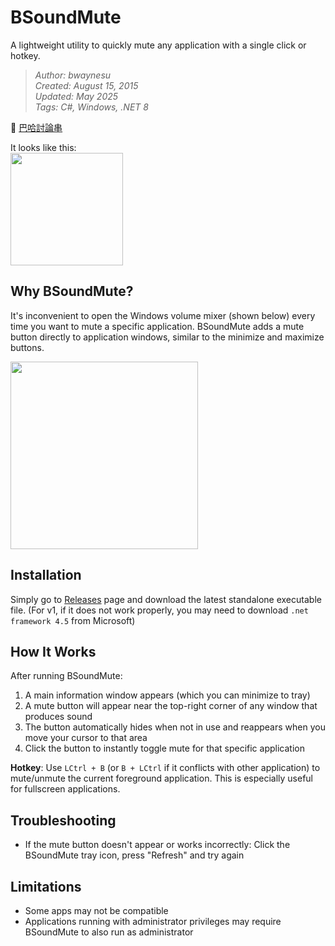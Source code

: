 # BSoundMute
A lightweight utility to quickly mute any application with a single click or hotkey.

> _Author: bwaynesu_  
> _Created: August 15, 2015_  
> _Updated: May 2025_  
> _Tags: C#, Windows, .NET 8_

🔗 [巴哈討論串](https://forum.gamer.com.tw/Co.php?bsn=60030&sn=1868316)

It looks like this:  
<img src="https://truth.bahamut.com.tw/s01/201508/e0f0c61736dcfb07f3c13e49d5df7c9b.JPG" width="180"></img>

## Why BSoundMute?
It's inconvenient to open the Windows volume mixer (shown below) every time you want to mute a specific application. BSoundMute adds a mute button directly to application windows, similar to the minimize and maximize buttons.

<img src="https://truth.bahamut.com.tw/s01/201508/3f8a6f58adb74d009262ffbe0154fcc2.JPG" width="300"></img>

## Installation
Simply go to [Releases](https://github.com/bwaynesu/BSoundMute/releases) page and download the latest standalone executable file.
(For v1, if it does not work properly, you may need to download `.net framework 4.5` from Microsoft)

## How It Works
After running BSoundMute:

1. A main information window appears (which you can minimize to tray)
2. A mute button will appear near the top-right corner of any window that produces sound
3. The button automatically hides when not in use and reappears when you move your cursor to that area
4. Click the button to instantly toggle mute for that specific application

**Hotkey**: Use `LCtrl + B` (or `B + LCtrl` if it conflicts with other application) to mute/unmute the current foreground application. This is especially useful for fullscreen applications.

## Troubleshooting
- If the mute button doesn't appear or works incorrectly: Click the BSoundMute tray icon, press "Refresh" and try again

## Limitations
- Some apps may not be compatible
- Applications running with administrator privileges may require BSoundMute to also run as administrator
